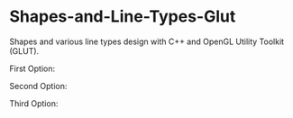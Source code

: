 # Shapes-and-Line-Types-Glut
Shapes and various line types design with C++ and OpenGL Utility Toolkit (GLUT).

First Option:


Second Option:


Third Option:
